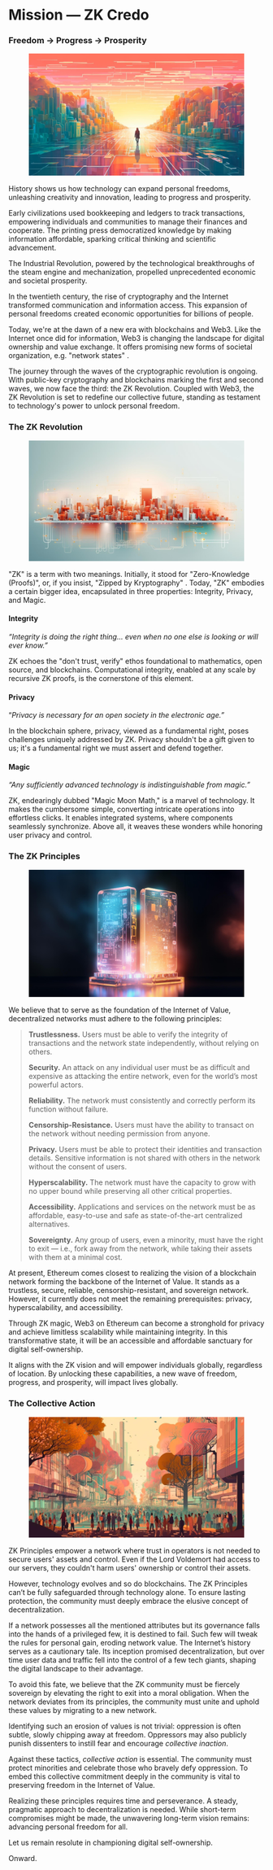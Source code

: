 # Mission — ZK Credo

### Freedom → Progress → Prosperity

<figure><img src="../.gitbook/assets/freedom-progress-prosperity.jpeg" alt=""><figcaption></figcaption></figure>

History shows us how technology can expand personal freedoms, unleashing creativity and innovation, leading to progress and prosperity.

Early civilizations used bookkeeping and ledgers to track transactions, empowering individuals and communities to manage their finances and cooperate. The printing press democratized knowledge by making information affordable, sparking critical thinking and scientific advancement.

The Industrial Revolution, powered by the technological breakthroughs of the steam engine and mechanization, propelled unprecedented economic and societal prosperity.

In the twentieth century, the rise of cryptography and the Internet transformed communication and information access. This expansion of personal freedoms created economic opportunities for billions of people.

Today, we're at the dawn of a new era with blockchains and Web3. Like the Internet once did for information, Web3 is changing the landscape for digital ownership and value exchange. It offers promising new forms of societal organization, e.g. "network states" .

The journey through the waves of the cryptographic revolution is ongoing. With public-key cryptography and blockchains marking the first and second waves, we now face the third: the ZK Revolution. Coupled with Web3, the ZK Revolution is set to redefine our collective future, standing as testament to technology's power to unlock personal freedom.

### The ZK Revolution

<figure><img src="../.gitbook/assets/zk-revolution.jpeg" alt=""><figcaption></figcaption></figure>

"ZK" is a term with two meanings. Initially, it stood for "Zero-Knowledge (Proofs)", or, if you insist, "Zipped by Kryptography" . Today, "ZK" embodies a certain bigger idea, encapsulated in three properties: Integrity, Privacy, and Magic.

#### Integrity

_“Integrity is doing the right thing... even when no one else is looking or will ever know.”_

ZK echoes the "don't trust, verify" ethos foundational to mathematics, open source, and blockchains. Computational integrity, enabled at any scale by recursive ZK proofs, is the cornerstone of this element.

#### Privacy

“_Privacy is necessary for an open society in the electronic age.”_

In the blockchain sphere, privacy, viewed as a fundamental right, poses challenges uniquely addressed by ZK. Privacy shouldn't be a gift given to us; it's a fundamental right we must assert and defend together.

#### Magic

_“Any sufficiently advanced technology is indistinguishable from magic.”_

ZK, endearingly dubbed "Magic Moon Math," is a marvel of technology. It makes the cumbersome simple, converting intricate operations into effortless clicks. It enables integrated systems, where components seamlessly synchronize. Above all, it weaves these wonders while honoring user privacy and control.

### The ZK Principles

<figure><img src="../.gitbook/assets/zk-principles.jpeg" alt=""><figcaption></figcaption></figure>

We believe that to serve as the foundation of the Internet of Value, decentralized networks must adhere to the following principles:

> **Trustlessness.** Users must be able to verify the integrity of transactions and the network state independently, without relying on others.
>
> **Security.** An attack on any individual user must be as difficult and expensive as attacking the entire network, even for the world’s most powerful actors.
>
> **Reliability.** The network must consistently and correctly perform its function without failure.
>
> **Censorship-Resistance.** Users must have the ability to transact on the network without needing permission from anyone.
>
> **Privacy.** Users must be able to protect their identities and transaction details. Sensitive information is not shared with others in the network without the consent of users.
>
> **Hyperscalability.** The network must have the capacity to grow with no upper bound while preserving all other critical properties.
>
> **Accessibility.** Applications and services on the network must be as affordable, easy-to-use and safe as state-of-the-art centralized alternatives.
>
> **Sovereignty.** Any group of users, even a minority, must have the right to exit — i.e., fork away from the network, while taking their assets with them at a minimal cost.

At present, Ethereum comes closest to realizing the vision of a blockchain network forming the backbone of the Internet of Value. It stands as a trustless, secure, reliable, censorship-resistant, and sovereign network. However, it currently does not meet the remaining prerequisites: privacy, hyperscalability, and accessibility.

Through ZK magic, Web3 on Ethereum can become a stronghold for privacy and achieve limitless scalability while maintaining integrity. In this transformative state, it will be an accessible and affordable sanctuary for digital self-ownership.

It aligns with the ZK vision and will empower individuals globally, regardless of location. By unlocking these capabilities, a new wave of freedom, progress, and prosperity, will impact lives globally.

### The Collective Action

<figure><img src="../.gitbook/assets/the-collective-action.jpeg" alt=""><figcaption></figcaption></figure>

ZK Principles empower a network where trust in operators is not needed to secure users' assets and control. Even if the Lord Voldemort had access to our servers, they couldn't harm users' ownership or control their assets.

However, technology evolves and so do blockchains. The ZK Principles can’t be fully safeguarded through technology alone. To ensure lasting protection, the community must deeply embrace the elusive concept of decentralization.

If a network possesses all the mentioned attributes but its governance falls into the hands of a privileged few, it is destined to fail. Such few will tweak the rules for personal gain, eroding network value. The Internet’s history serves as a cautionary tale. Its inception promised decentralization, but over time user data and traffic fell into the control of a few tech giants, shaping the digital landscape to their advantage.

To avoid this fate, we believe that the ZK community must be fiercely sovereign by elevating the right to exit into a moral obligation. When the network deviates from its principles, the community must unite and uphold these values by migrating to a new network.

Identifying such an erosion of values is not trivial: oppression is often subtle, slowly chipping away at freedom. Oppressors may also publicly punish dissenters to instill fear and encourage _collective inaction_.

Against these tactics, _collective action_ is essential. The community must protect minorities and celebrate those who bravely defy oppression. To embed this collective commitment deeply in the community is vital to preserving freedom in the Internet of Value.

Realizing these principles requires time and perseverance. A steady, pragmatic approach to decentralization is needed. While short-term compromises might be made, the unwavering long-term vision remains: advancing personal freedom for all.

Let us remain resolute in championing digital self-ownership.

Onward.
